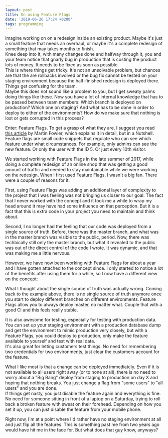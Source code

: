 ```yaml
---
layout: post
title: On using Feature Flags
date: '2019-06-26 17:24 +0200'
tags: programming
---
```


Imagine working on on a redesign inside an existing product. Maybe it's just a small feature that needs an overhaul, or maybe it's a complete redesign of something that may takes months to finish.  
Knee deep into it, with many changes done and halfway through it, you and your team notice that gnarly bug in production that is costing the product lots of money. It needs to be fixed as soon as possible.  
This is where things get tricky. It's not an unsolvable problem, but chances are that the are rollbacks involved or the bug fix cannot be tested on your staging environment because the half-finished redesign is deployed there. Things get confusing for the team.  
Maybe this does not sound like a problem to you, but I get sweaty palms doing things like these. Now you have a lot of internal knowledge that has to be passed between team members: Which branch is deployed on production? Which one on staging? And what has to be done in order to deploy to either of the environments? How do we make sure that nothing is lost or gets corrupted in this process?

Enter: Feature Flags. To get a grasp of what they are, I suggest you read [this article](https://martinfowler.com/articles/feature-toggles.html) by Martin Fowler, which explains it in detail, but in a Nutshell: Feature flags are small code snippets that regulate who can see which feature under what circumstances. For example, only admins can see the new feature. Or only the user with the ID 5. Or just every 10th visitor.

We started working with Feature Flags in the late summer of 2017, while doing a complete redesign of an online shop that was getting a good amount of traffic and needed to stay maintainable while we were working on the redesign.
When I first used Feature Flags, I wasn't a big fan. There were a couple of reasons for it.

First, using Feature Flags was adding an additional layer of complexity to the project that I was feeling was not bringing us closer to our goal. The fact that I never worked with the concept and it took me a while to wrap my head around it may have had some influence on that perception. But it is a fact that this is extra code in your project you need to maintain and think about.

Second, I no longer had the feeling that our code was deployed from a single source of truth. Before, there was the master branch, and what was in the master branch was visible to the public, period. Now, there was techbically still only the master branch, but what it revealed to the public was out of the direct control of the code I wrote. It was dynamic, and that was making me a little nervous.

However, we have now been working with Feature Flags for about a year and I have gotten attached to the concept since. I only started to notice a lot of the benefits after using them for a while, so I now have a different view on the concept:

What I thought about the single source of truth was actually wrong. Coming back to the example above, there is no single source of truth anymore once you start to deploy different branches on different environments. Feature Flags allow you to always deploy master, no matter what. Couple that with a good CI and this feels really stable.

It is also awesome for testing, especially for testing with production data. You can set up your staging environment with a production database dump and get the environment to mimic production very closely, but with a Feature Flags, you could deploy to production, only make the feature available to yourself and test with real data.  
It's also great for letting customers test things. No need for remembering two credentials for two environments, just clear the customers account for the feature.

What I like most is that a change can be deployed immediately. Even if it is not available to all users right away (or to none at all), there is no need to worry about a "Big Bang" deploy from staging to production on day X and hoping that nothing breaks. You just change a flag from "some users" to "all users" and you are done.  
If things get nasty, you just disable the feature again and everything is fine. No need for someone sitting in front of a laptop on a Saturday, trying to roll back a broken feature with sweat on their forehead. Depending on how you set it up, you can just disable the feature from your mobile phone.

Right now, I'm at a point where I'd rather have no staging environment at all and just flip all the features. This is something past me from two years ago would have hit me in the face for. But what does that guy know, anyways?
